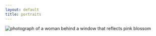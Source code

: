 ```yaml
---
layout: default
title: portraits
---
```


<img class="img-fluid" src="http://mayatideway.us-east-1.linodeobjects.com/portrait.jpg" alt="photograph of a woman behind a window that reflects pink blossom"/>
